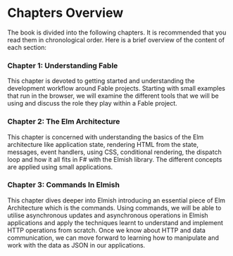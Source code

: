# Chapters Overview

The book is divided into the following chapters. It is recommended that you read them in chronological order. Here is a brief overview of the content of each section:

### Chapter 1: Understanding Fable
This chapter is devoted to getting started and understanding the development workflow around Fable projects. Starting with small examples that run in the browser, we will examine the different tools that we will be using and discuss the role they play within a Fable project.

### Chapter 2: The Elm Architecture
This chapter is concerned with understanding the basics of the Elm architecture like application state, rendering HTML from the state, messages, event handlers, using CSS, conditional rendering, the dispatch loop and how it all fits in F# with the Elmish library. The different concepts are applied using small applications.

### Chapter 3: Commands In Elmish
This chapter dives deeper into Elmish introducing an essential piece of Elm Architecture which is the commands. Using commands, we will be able to utilise asynchronous updates and asynchronous operations in Elmish applications and apply the techniques learnt to understand and implement HTTP operations from scratch. Once we know about HTTP and data communication, we can move forward to learning how to manipulate and work with the data as JSON in our applications.
